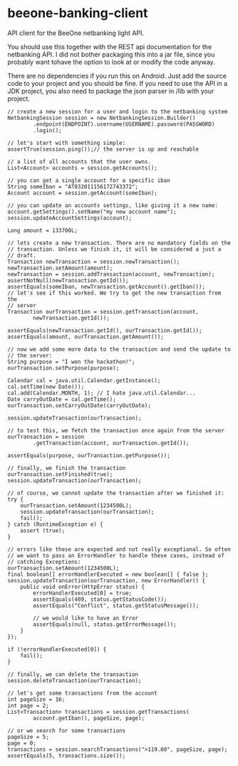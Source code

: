 beeone-banking-client
=====================

API client for the BeeOne netbanking light API. 

You should use this together with the REST api documentation for the netbanking API. I did not bother packaging this into a jar file, since you probably want tohave the option to look at or modify the code anyway.  

There are no dependencies if you run this on Android. Just add the source code to your project and you should be fine.
If you need to use the API in a JDK project, you also need to package the json parser in /lib with your project.


    // create a new session for a user and login to the netbanking system
    NetbankingSession session = new NetbankingSession.Builder()
            .endpoint(ENDPOINT).username(USERNAME).password(PASSWORD)
            .login();
   
    // let's start with something simple:
    assertTrue(session.ping());// the server is up and reachable
   
    // a list of all accounts that the user owns.
    List<Account> accounts = session.getAccounts();
   
    // you can get a single account for a specific iban
    String someIban = "AT032011156172743372";
    Account account = session.getAccount(someIban);
   
    // you can update an accounts settings, like giving it a new name:
    account.getSettings().setName("my new account name");
    session.updateAccountSettings(account);
   
    Long amount = 133700L;
   
    // lets create a new transaction. There are no mandatory fields on the
    // transaction. Unless we finish it, it will be considered a just a
    // draft.
    Transaction newTransaction = session.newTransaction();
    newTransaction.setAmount(amount);
    newTransaction = session.addTransaction(account, newTransaction);
    assertNotNull(newTransaction.getId());
    assertEquals(someIban, newTransaction.getAccount().getIban());
    // let's see if this worked. We try to get the new transaction from the
    // server
    Transaction ourTransaction = session.getTransaction(account,
            newTransaction.getId());
   
    assertEquals(newTransaction.getId(), ourTransaction.getId());
    assertEquals(amount, ourTransaction.getAmount());
   
    // now we add some more data to the transaction and send the update to
    // the server:
    String purpose = "I won the hackathon!";
    ourTransaction.setPurpose(purpose);
   
    Calendar cal = java.util.Calendar.getInstance();
    cal.setTime(new Date());
    cal.add(Calendar.MONTH, 1); // I hate java.util.Calendar...
    Date carryOutDate = cal.getTime();
    ourTransaction.setCarryOutDate(carryOutDate);
   
    session.updateTransaction(ourTransaction);
   
    // to test this, we fetch the transaction once again from the server
    ourTransaction = session
            .getTransaction(account, ourTransaction.getId());
   
    assertEquals(purpose, ourTransaction.getPurpose());
   
    // finally, we finish the transaction
    ourTransaction.setFinished(true);
    session.updateTransaction(ourTransaction);
   
    // of course, we cannot update the transaction after we finished it:
    try {
        ourTransaction.setAmount(1234500L);
        session.updateTransaction(ourTransaction);
        fail();
    } catch (RuntimeException e) {
        assert (true);
    }
   
    // errors like these are expected and not really exceptional. So often
    // we want to pass an ErrorHandler to handle these cases, instead of
    // catching Exceptions:
    ourTransaction.setAmount(1234500L);
    final boolean[] errorHandlerExecuted = new boolean[] { false };
    session.updateTransaction(ourTransaction, new ErrorHandler() {
        public void onError(HttpError status) {
            errorHandlerExecuted[0] = true;
            assertEquals(409, status.getStatusCode());
            assertEquals("Conflict", status.getStatusMessage());
   
            // we would like to have an Error
            assertEquals(null, status.getErrorMessage());
        }
    });
   
    if (!errorHandlerExecuted[0]) {
        fail();
    }
   
    // finally, we can delete the transaction
    session.deleteTransaction(ourTransaction);
   
    // let's get some transactions from the account
    int pageSize = 16;
    int page = 2;
    List<Transaction> transactions = session.getTransactions(
            account.getIban(), pageSize, page);
   
    // or we search for some transactions
    pageSize = 5;
    page = 0;
    transactions = session.searchTransactions(">119.80", pageSize, page);
    assertEquals(5, transactions.size());
